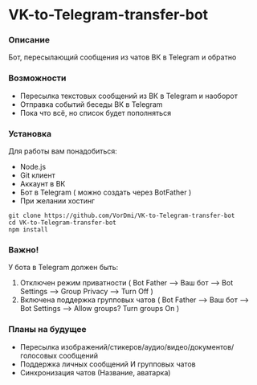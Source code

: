 # VK-to-Telegram-transfer-bot
### Описание
Бот, пересылающий сообщения из чатов ВК в Telegram и обратно
### Возможности
* Пересылка текстовых сообщений из ВК в Telegram и наоборот
* Отправка событий беседы ВК в Telegram
* Пока что всё, но список будет пополняться
### Установка
Для работы вам понадобиться:

* Node.js
* Git клиент
* Аккаунт в ВК
* Бот в Telegram ( можно создать через BotFather )
* При желании хостинг

```
git clone https://github.com/VorDmi/VK-to-Telegram-transfer-bot
cd VK-to-Telegram-transfer-bot
npm install
```

### Важно!
У бота в Telegram должен быть:
1. Отключен режим приватности ( Bot Father —> Ваш бот —> Bot Settings —> Group Privacy —> Turn Off )
2. Включена поддержка групповых чатов ( Bot Father —> Ваш бот —> Bot Settings —> Allow groups? Turn groups On )

### Планы на будущее
* Пересылка изображений/стикеров/аудио/видео/документов/голосовых сообщений
* Поддержка личных сообщений И групповых чатов
* Синхронизация чатов (Название, аватарка)
